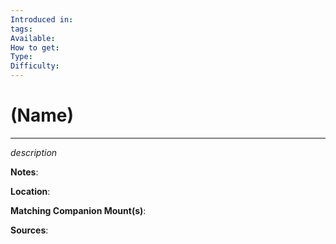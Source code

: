 ```yaml
---
Introduced in: 
tags: 
Available: 
How to get: 
Type: 
Difficulty:
---
```

# (Name)
---
_description_

**Notes**:

**Location**:

**Matching Companion Mount(s)**:

**Sources**:
